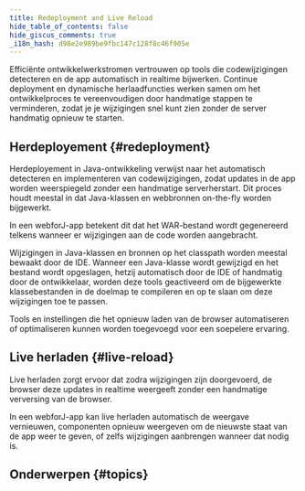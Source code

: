 ```yaml
---
title: Redeployment and Live Reload
hide_table_of_contents: false
hide_giscus_comments: true
_i18n_hash: d98e2e989be9fbc147c128f8c46f905e
---
```

Efficiënte ontwikkelwerkstromen vertrouwen op tools die codewijzigingen detecteren en de app automatisch in realtime bijwerken. Continue deployment en dynamische herlaadfuncties werken samen om het ontwikkelproces te vereenvoudigen door handmatige stappen te verminderen, zodat je je wijzigingen snel kunt zien zonder de server handmatig opnieuw te starten.

## Herdeployement {#redeployment}

Herdeployement in Java-ontwikkeling verwijst naar het automatisch detecteren en implementeren van codewijzigingen, zodat updates in de app worden weerspiegeld zonder een handmatige serverherstart. Dit proces houdt meestal in dat Java-klassen en webbronnen on-the-fly worden bijgewerkt.

In een webforJ-app betekent dit dat het WAR-bestand wordt gegenereerd telkens wanneer er wijzigingen aan de code worden aangebracht.

Wijzigingen in Java-klassen en bronnen op het classpath worden meestal bewaakt door de IDE. Wanneer een Java-klasse wordt gewijzigd en het bestand wordt opgeslagen, hetzij automatisch door de IDE of handmatig door de ontwikkelaar, worden deze tools geactiveerd om de bijgewerkte klassebestanden in de doelmap te compileren en op te slaan om deze wijzigingen toe te passen.

Tools en instellingen die het opnieuw laden van de browser automatiseren of optimaliseren kunnen worden toegevoegd voor een soepelere ervaring.

## Live herladen {#live-reload}

Live herladen zorgt ervoor dat zodra wijzigingen zijn doorgevoerd, de browser deze updates in realtime weergeeft zonder een handmatige verversing van de browser. 

In een webforJ-app kan live herladen automatisch de weergave vernieuwen, componenten opnieuw weergeven om de nieuwste staat van de app weer te geven, of zelfs wijzigingen aanbrengen wanneer dat nodig is.

## Onderwerpen {#topics}

<DocCardList className="topics-section" />
